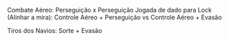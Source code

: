 Combate Aéreo:
    Perseguição x Perseguição
    Jogada de dado para Lock (Alinhar a mira):
        Controle Aéreo + Perseguição
        vs
        Controle Aéreo + Evasão 

Tiros dos Navios:
Sorte + Evasão